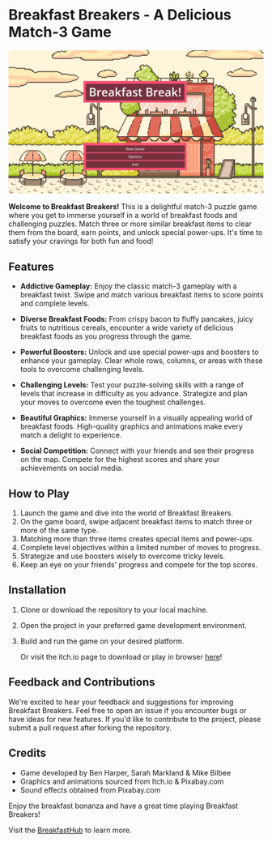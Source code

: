 # Breakfast Breakers - A Delicious Match-3 Game

![Breakfast Breakers Banner](banner.png)

**Welcome to Breakfast Breakers!** This is a delightful match-3 puzzle game where you get to immerse yourself in a world of breakfast foods and challenging puzzles. Match three or more similar breakfast items to clear them from the board, earn points, and unlock special power-ups. It's time to satisfy your cravings for both fun and food!

## Features

- **Addictive Gameplay:** Enjoy the classic match-3 gameplay with a breakfast twist. Swipe and match various breakfast items to score points and complete levels.

- **Diverse Breakfast Foods:** From crispy bacon to fluffy pancakes, juicy fruits to nutritious cereals, encounter a wide variety of delicious breakfast foods as you progress through the game.

- **Powerful Boosters:** Unlock and use special power-ups and boosters to enhance your gameplay. Clear whole rows, columns, or areas with these tools to overcome challenging levels.

- **Challenging Levels:** Test your puzzle-solving skills with a range of levels that increase in difficulty as you advance. Strategize and plan your moves to overcome even the toughest challenges.

- **Beautiful Graphics:** Immerse yourself in a visually appealing world of breakfast foods. High-quality graphics and animations make every match a delight to experience.

- **Social Competition:** Connect with your friends and see their progress on the map. Compete for the highest scores and share your achievements on social media.

## How to Play

1. Launch the game and dive into the world of Breakfast Breakers.
2. On the game board, swipe adjacent breakfast items to match three or more of the same type.
3. Matching more than three items creates special items and power-ups.
4. Complete level objectives within a limited number of moves to progress.
5. Strategize and use boosters wisely to overcome tricky levels.
6. Keep an eye on your friends' progress and compete for the top scores.

## Installation

1. Clone or download the repository to your local machine.
2. Open the project in your preferred game development environment.
3. Build and run the game on your desired platform.

   Or visit the itch.io page to download or play in browser [here](https://breakfasthub.itch.io/breakfast-break)!

## Feedback and Contributions

We're excited to hear your feedback and suggestions for improving Breakfast Breakers. Feel free to open an issue if you encounter bugs or have ideas for new features. If you'd like to contribute to the project, please submit a pull request after forking the repository.

## Credits

- Game developed by Ben Harper, Sarah Markland & Mike Bilbee
- Graphics and animations sourced from Itch.io & Pixabay.com
- Sound effects obtained from Pixabay.com

Enjoy the breakfast bonanza and have a great time playing Breakfast Breakers!

Visit the [BreakfastHub](https://breakfasthub.itch.io/) to learn more.
